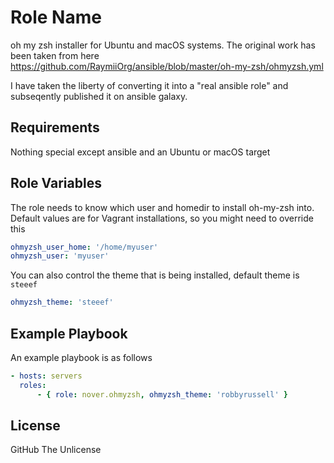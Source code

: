 Role Name
=========

oh my zsh installer for Ubuntu and macOS systems. The original work has been taken from here https://github.com/RaymiiOrg/ansible/blob/master/oh-my-zsh/ohmyzsh.yml

I have taken the liberty of converting it into a "real ansible role" and subseqently published it on ansible galaxy.

Requirements
------------

Nothing special except ansible and an Ubuntu or macOS target

Role Variables
--------------

The role needs to know which user and homedir to install oh-my-zsh into. Default values are for Vagrant installations, so you might need to override this
```yaml
ohmyzsh_user_home: '/home/myuser'
ohmyzsh_user: 'myuser'
```

You can also control the theme that is being installed, default theme is `steeef`
```yaml
ohmyzsh_theme: 'steeef'
```

Example Playbook
----------------

An example playbook is as follows
```yaml
- hosts: servers
  roles:
      - { role: nover.ohmyzsh, ohmyzsh_theme: 'robbyrussell' }
```

License
-------

GitHub The Unlicense
